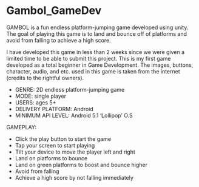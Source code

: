 # Gambol_GameDev
GAMBOL is a fun endless platform-jumping game developed using unity. The goal of playing this game is to land and bounce off of platforms and avoid from falling to 
achieve a high score.

I have developed this game in less than 2 weeks since we were given a limited time to be able to submit this project. This is my first game developed as a total
beginner in Game Development. The images, buttons, character, audio, and etc. used in this game is taken from the internet (credits to the rightful owners).

- GENRE: 2D endless platform-jumping game 
- MODE: single player 
- USERS: ages 5+ 
- DELIVERY PLATFORM: Android 
- MINIMUM API LEVEL: Android 5.1 ‘Lollipop’ O.S 

GAMEPLAY:
- Click the play button to start the game
- Tap your screen to start playing
- Tilt your device to move the player left and right
- Land on platforms to bounce
- Land on green platforms to boost and bounce higher
- Avoid from falling
- Achieve a high score by not falling immediately
